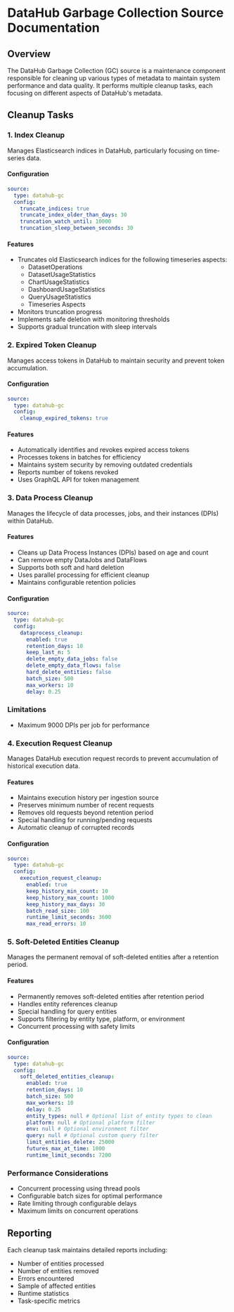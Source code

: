 # DataHub Garbage Collection Source Documentation

## Overview

The DataHub Garbage Collection (GC) source is a maintenance component responsible for cleaning up various types of metadata to maintain system performance and data quality. It performs multiple cleanup tasks, each focusing on different aspects of DataHub's metadata.

## Cleanup Tasks

### 1. Index Cleanup

Manages Elasticsearch indices in DataHub, particularly focusing on time-series data.

#### Configuration

```yaml
source:
  type: datahub-gc
  config:
    truncate_indices: true
    truncate_index_older_than_days: 30
    truncation_watch_until: 10000
    truncation_sleep_between_seconds: 30
```

#### Features

- Truncates old Elasticsearch indices for the following timeseries aspects:
  - DatasetOperations
  - DatasetUsageStatistics
  - ChartUsageStatistics
  - DashboardUsageStatistics
  - QueryUsageStatistics
  - Timeseries Aspects
- Monitors truncation progress
- Implements safe deletion with monitoring thresholds
- Supports gradual truncation with sleep intervals

### 2. Expired Token Cleanup

Manages access tokens in DataHub to maintain security and prevent token accumulation.

#### Configuration

```yaml
source:
  type: datahub-gc
  config:
    cleanup_expired_tokens: true
```

#### Features

- Automatically identifies and revokes expired access tokens
- Processes tokens in batches for efficiency
- Maintains system security by removing outdated credentials
- Reports number of tokens revoked
- Uses GraphQL API for token management

### 3. Data Process Cleanup

Manages the lifecycle of data processes, jobs, and their instances (DPIs) within DataHub.

#### Features

- Cleans up Data Process Instances (DPIs) based on age and count
- Can remove empty DataJobs and DataFlows
- Supports both soft and hard deletion
- Uses parallel processing for efficient cleanup
- Maintains configurable retention policies

#### Configuration

```yaml
source:
  type: datahub-gc
  config:
    dataprocess_cleanup:
      enabled: true
      retention_days: 10
      keep_last_n: 5
      delete_empty_data_jobs: false
      delete_empty_data_flows: false
      hard_delete_entities: false
      batch_size: 500
      max_workers: 10
      delay: 0.25
```

### Limitations

- Maximum 9000 DPIs per job for performance

### 4. Execution Request Cleanup

Manages DataHub execution request records to prevent accumulation of historical execution data.

#### Features

- Maintains execution history per ingestion source
- Preserves minimum number of recent requests
- Removes old requests beyond retention period
- Special handling for running/pending requests
- Automatic cleanup of corrupted records

#### Configuration

```yaml
source:
  type: datahub-gc
  config:
    execution_request_cleanup:
      enabled: true
      keep_history_min_count: 10
      keep_history_max_count: 1000
      keep_history_max_days: 30
      batch_read_size: 100
      runtime_limit_seconds: 3600
      max_read_errors: 10
```

### 5. Soft-Deleted Entities Cleanup

Manages the permanent removal of soft-deleted entities after a retention period.

#### Features

- Permanently removes soft-deleted entities after retention period
- Handles entity references cleanup
- Special handling for query entities
- Supports filtering by entity type, platform, or environment
- Concurrent processing with safety limits

#### Configuration

```yaml
source:
  type: datahub-gc
  config:
    soft_deleted_entities_cleanup:
      enabled: true
      retention_days: 10
      batch_size: 500
      max_workers: 10
      delay: 0.25
      entity_types: null # Optional list of entity types to clean
      platform: null # Optional platform filter
      env: null # Optional environment filter
      query: null # Optional custom query filter
      limit_entities_delete: 25000
      futures_max_at_time: 1000
      runtime_limit_seconds: 7200
```

### Performance Considerations

- Concurrent processing using thread pools
- Configurable batch sizes for optimal performance
- Rate limiting through configurable delays
- Maximum limits on concurrent operations

## Reporting

Each cleanup task maintains detailed reports including:

- Number of entities processed
- Number of entities removed
- Errors encountered
- Sample of affected entities
- Runtime statistics
- Task-specific metrics
